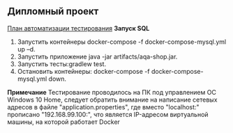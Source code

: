 ## Дипломный проект
[План автоматизации тестирования](https://github.com/OlgaTyupina/Diplom-aqa/blob/master/Plan.md)
**Запуск SQL**
1. Запустить контейнеры docker-compose -f docker-compose-mysql.yml up –d.
2. Запустить приложение java -jar artifacts/aqa-shop.jar.
3. Запустить тесты:gradlew test.
4. Остановить контейнеры: docker-compose -f docker-compose-mysql.yml down.

**Примечание**
Тестирование проводилось на ПК под управлением ОС Windows 10 Home, следует обратить внимание на написание сетевых адресов в файле "application.properties", где вместо "localhost:" прописано "192.168.99.100:", что является IP-адресом виртуальной машины, на которой работает Docker
